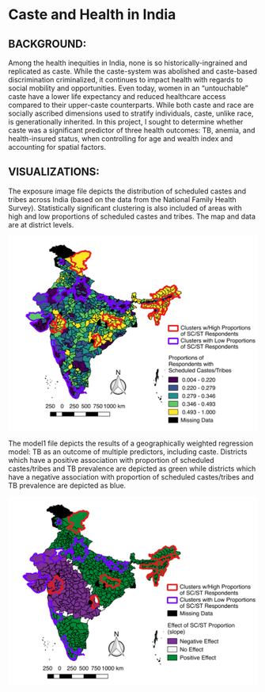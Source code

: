 # Caste and Health in India

## BACKGROUND:
Among the health inequities in India, none is so historically-ingrained and replicated as caste. While the caste-system was abolished and caste-based discrimination criminalized, it continues to impact health with regards to social mobility and opportunities. Even today, women in an “untouchable” caste have a lower life expectancy and reduced healthcare access compared to their upper-caste counterparts. While both caste and race are socially ascribed dimensions used to stratify individuals, caste, unlike race, is generationally inherited. In this project, I sought to determine whether caste was a significant predictor of three health outcomes: TB, anemia, and health-insured status, when controlling for age and wealth index and accounting for spatial factors.

## VISUALIZATIONS: 
The exposure image file depicts the distribution of scheduled castes and tribes across India (based on the data from the National Family Health Survey). Statistically significant clustering is also included of areas with high and low proportions of scheduled castes and tribes. The map and data are at district levels.

![Scheduled Castes & Tribes](exposure.png)


The model1 file depicts the results of a geographically weighted regression model: TB as an outcome of multiple predictors, including caste. Districts which have a positive association with proportion of scheduled castes/tribes and TB prevalence are depicted as green while districts which have a negative association with proportion of scheduled castes/tribes and TB prevalence are depicted as blue.

![TB](model1_slope.png)
